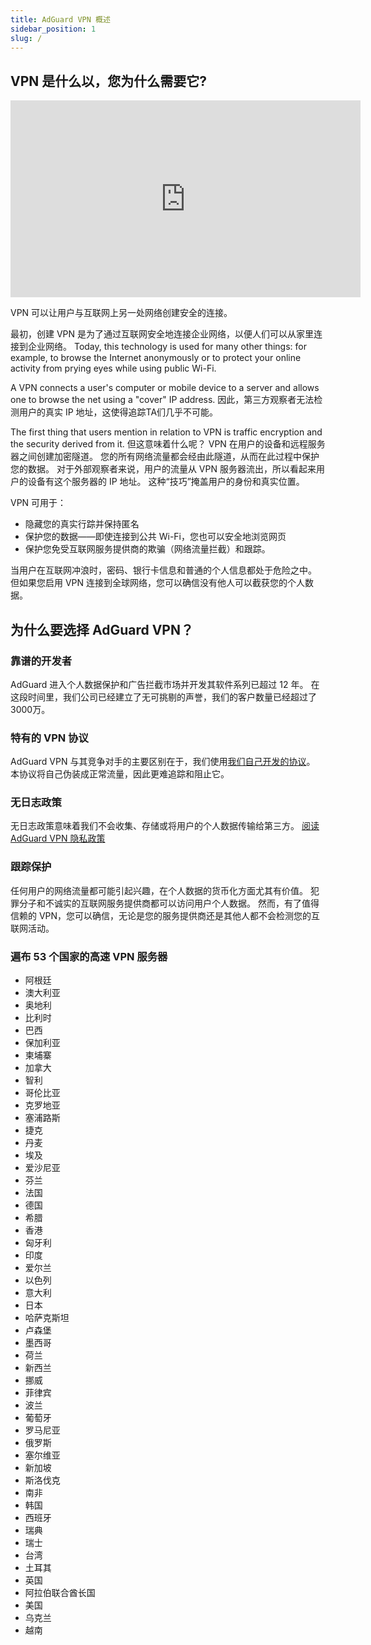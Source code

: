 ```yaml
---
title: AdGuard VPN 概述
sidebar_position: 1
slug: /
---
```


## VPN 是什么以，您为什么需要它?

<iframe width="560" height="315" class="youtube-video" src="https://www.youtube-nocookie.com/embed/7149L3xPmSE" title="YouTube 视频播放器" frameborder="0" allow="accelerometer; autoplay; clipboard-write; encrypted-media; gyroscope; picture-in-picture" allowfullscreen></iframe>

VPN 可以让用户与互联网上另一处网络创建安全的连接。

最初，创建 VPN 是为了通过互联网安全地连接企业网络，以便人们可以从家里连接到企业网络。 Today, this technology is used for many other things: for example, to browse the Internet anonymously or to protect your online activity from prying eyes while using public Wi-Fi.

A VPN connects a user's computer or mobile device to a server and allows one to browse the net using a "cover" IP address. 因此，第三方观察者无法检测用户的真实 IP 地址，这使得追踪TA们几乎不可能。

The first thing that users mention in relation to VPN is traffic encryption and the security derived from it. 但这意味着什么呢？ VPN 在用户的设备和远程服务器之间创建加密隧道。 您的所有网络流量都会经由此隧道，从而在此过程中保护您的数据。 对于外部观察者来说，用户的流量从 VPN 服务器流出，所以看起来用户的设备有这个服务器的 IP 地址。 这种“技巧”掩盖用户的身份和真实位置。

VPN 可用于：

- 隐藏您的真实行踪并保持匿名
- 保护您的数据——即使连接到公共 Wi-Fi，您也可以安全地浏览网页
- 保护您免受互联网服务提供商的欺骗（网络流量拦截）和跟踪。

当用户在互联网冲浪时，密码、银行卡信息和普通的个人信息都处于危险之中。 但如果您启用 VPN 连接到全球网络，您可以确信没有他人可以截获您的个人数据。

## 为什么要选择 AdGuard VPN？

### 靠谱的开发者

AdGuard 进入个人数据保护和广告拦截市场并开发其软件系列已超过 12 年。 在这段时间里，我们公司已经建立了无可挑剔的声誉，我们的客户数量已经超过了 3000万。

### 特有的 VPN 协议

AdGuard VPN 与其竞争对手的主要区别在于，我们使用[我们自己开发的协议](/general/adguard-vpn-protocol)。 本协议将自己伪装成正常流量，因此更难追踪和阻止它。

### 无日志政策

无日志政策意味着我们不会收集、存储或将用户的个人数据传输给第三方。 [阅读 AdGuard VPN 隐私政策](https://adguard-vpn.com/privacy.html)

### 跟踪保护

任何用户的网络流量都可能引起兴趣，在个人数据的货币化方面尤其有价值。 犯罪分子和不诚实的互联网服务提供商都可以访问用户个人数据。 然而，有了值得信赖的 VPN，您可以确信，无论是您的服务提供商还是其他人都不会检测您的互联网活动。

### 遍布 53 个国家的高速 VPN 服务器

- 阿根廷
- 澳大利亚
- 奥地利
- 比利时
- 巴西
- 保加利亚
- 柬埔寨
- 加拿大
- 智利
- 哥伦比亚
- 克罗地亚
- 塞浦路斯
- 捷克
- 丹麦
- 埃及
- 爱沙尼亚
- 芬兰
- 法国
- 德国
- 希腊
- 香港
- 匈牙利
- 印度
- 爱尔兰
- 以色列
- 意大利
- 日本
- 哈萨克斯坦
- 卢森堡
- 墨西哥
- 荷兰
- 新西兰
- 挪威
- 菲律宾
- 波兰
- 葡萄牙
- 罗马尼亚
- 俄罗斯
- 塞尔维亚
- 新加坡
- 斯洛伐克
- 南非
- 韩国
- 西班牙
- 瑞典
- 瑞士
- 台湾
- 土耳其
- 英国
- 阿拉伯联合酋长国
- 美国
- 乌克兰
- 越南
